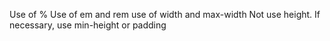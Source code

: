 
Use of %
Use of em and rem
use of width and max-width
Not use height. If necessary, use min-height or padding
